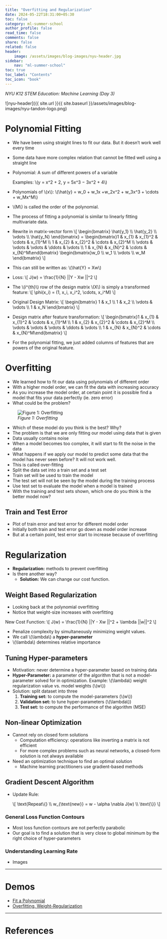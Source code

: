 ```yaml
---
title: "Overfitting and Regularization"
date: 2024-05-22T18:31:00+05:30
toc: false
category: ml-summer-school
author_profile: false
read_time: false
comments: false
share: false
related: false
header:
    image: /assets/images/blog-images/nyu-header.jpg
sidebar:
    nav: "ml-summer-school"
toc: true
toc_label: "Contents"
toc_icon: "book"
---
```

*NYU K12 STEM Education: Machine Learning (Day 3)*

![nyu-header]({{ site.url }}{{ site.baseurl }}/assets/images/blog-images/nyu-tandon-logo.png)

# Polynomial Fitting
- We have been using straight lines to fit our data. But it doesn’t work well every time
- Some data have more complex relation that cannot be fitted well using a straight line
- Polynomial: A sum of different powers of a variable
    
    Examples: \\(y = x^2 + 2, y = 5x^3 − 3x^2 + 4\\)
- Polynomials of \\(x\\): \\(\hat{y} = w_0 + w_1x +w_2x^2 + w_3x^3 + \cdots + w_Mx^M\\)
- \\(M\\) is called the order of the polynomial.
- The process of fitting a polynomial is similar to linearly fitting multivariate data.
- Rewrite in matrix-vector form
    \\[
        \begin{bmatrix} \hat{y_1} \\\ \hat{y_2} \\\ \vdots \\\ \hat{y_N} \end{bmatrix} = \begin{bmatrix}1 & x_{1} & x_{1}^2 & \cdots & x_{1}^M \\\ 1 & x_{2} & x_{2}^2 & \cdots & x_{2}^M \\\ \vdots & \vdots & \vdots & \ddots & \vdots \\\ 1 & x_{N} & x_{N}^2 & \cdots & x_{N}^M\end{bmatrix} \begin{bmatrix}w_0 \\\ w_1 \\\ \vdots \\\ w_M \end{bmatrix}
    \\]
- This can still be written as: \\(\hat{Y} = Xw\\)
- Loss:
    \\[
        J(w) = \frac{1}{N} \|\|Y - Xw \|\|^2
    \\]
- The \\(i^{th}\\) row of the design matrix \\(X\\) is simply a transformed feature:
    \\[
        \phi(x_i) = (1, x_i, x_i^2, \cdots, x_i^M)
    \\]
- Original Design Matrix:
    \\[
        \begin{bmatrix} 1 & x_1 \\\ 1 & x_2 \\\ \vdots & \vdots \\\ 1 & x_N \end{bmatrix}
    \\]
- Design matrix after feature transformation:
    \\[
        \begin{bmatrix}1 & x_{1} & x_{1}^2 & \cdots & x_{1}^M \\\ 1 & x_{2} & x_{2}^2 & \cdots & x_{2}^M \\\ \vdots & \vdots & \vdots & \ddots & \vdots \\\ 1 & x_{N} & x_{N}^2 & \cdots & x_{N}^M\end{bmatrix}
    \\]
- For the polynomial fitting, we just added columns of features that are powers of the original feature.

<!-- ## Linear Regression
- Model:
    \\[
        \hat{y} = w^T \phi(x)
    \\]
- Loss:
    \\[
        J(w) = \frac{1}{N} \|\| Y - Xw \|\|^2
    \\]
- Find \\(w\\) that minimizes \\(J(w)\\) -->

# Overfitting
- We learned how to fit our data using polynomials of different order
- With a higher model order, we can fit the data with increasing accuracy
- As you increase the model order, at certain point it is possible find a model that fits your data perfectly (ie. zero error)
- What could be the problem?

<figure>
<img src="{{ site.url }}{{ site.baseurl }}/assets/images/ml-summer-school/day-3/overfitting.png" 
alt="Figure 1: Overfitting">
<figcaption><em>Figure 1: Overfitting</em></figcaption>
</figure>

- Which of these model do you think is the best? Why?
- The problem is that we are only fitting our model using data that is given
- Data usually contains noise
- When a model becomes too complex, it will start to fit the noise in the data
- What happens if we apply our model to predict some data that the model has never seen before? It will not work well. 
- This is called over-fitting
- Split the data set into a train set and a test set 
- Train set will be used to train the model
- The test set will not be seen by the model during the training process
- Use test set to evaluate the model when a model is trained
- With the training and test sets shown, which one do you think is the better model now?

## Train and Test Error
- Plot of train error and test error for different model order
- Initially both train and test error go down as model order increase
- But at a certain point, test error start to increase because of overfitting

# Regularization
- **Regularization:** methods to prevent overfitting
- Is there another way?
    - **Solution:** We can change our cost function.

## Weight Based Regularization
- Looking back at the polynomial overfitting
- Notice that weight-size increases with overfitting

New Cost Function:
\\[
    J(w) = \frac{1}{N} \|\|Y - Xw \|\|^2 + \lambda \|\|w\|\|^2
\\]

- Penalize complexity by simultaneously minimizing weight values.
- We call \\(\lambda\\) a **hyper-parameter**
- \\(\lambda\\) determines relative importance

## Tuning Hyper-parameters
- Motivation: never determine a hyper-parameter based on training data
- **Hyper-Parameter:** a parameter of the algorithm that is not a model-parameter solved for in optimization.
    Example: \\(\lambda\\) weight regularization value vs. model weights (\\(w\\))
- Solution: split dataset into three
    1. **Training set:** to compute the model-parameters (\\(w\\)) 
    2. **Validation set:** to tune hyper-parameters (\\(\lambda\\))
    3. **Test set:** to compute the performance of the algorithm (MSE)

## Non-linear Optimization
- Cannot rely on closed form solutions
    - Computation efficiency: operations like inverting a matrix is not efficient
    - For more complex problems such as neural networks, a closed-form solution is not always available
- Need an optimization technique to find an optimal solution 
    - Machine learning practitioners use gradient-based methods

## Gradient Descent Algorithm
- Update Rule:

    \\[
        \text{Repeat\\{} \\\ w_{\text{new}} = w - \alpha \nabla J(w) \\\ \text{\\}}
    \\]

### General Loss Function Contours
- Most loss function contours are not perfectly parabolic 
- Our goal is to find a solution that is very close to global minimum by the right choice of hyper-parameters

### Understanding Learning Rate
- Images

---

# Demos
- [Fit a Polynomial](https://github.com/rugvedmhatre/NYU-ML-2024-Session-1/blob/main/day3/demo_fit_polynomial.ipynb)
- [Overfitting, Weight-Regularization](https://github.com/rugvedmhatre/NYU-ML-2024-Session-1/blob/main/day3/demo_overfitting_regularization.ipynb)

---

# References
